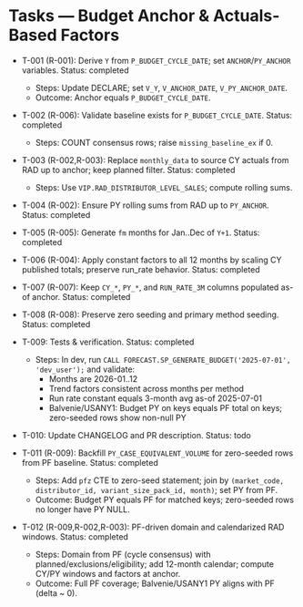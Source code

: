 # Tasks — Budget Anchor & Actuals-Based Factors

- T-001 (R-001): Derive `Y` from `P_BUDGET_CYCLE_DATE`; set `ANCHOR`/`PY_ANCHOR` variables. Status: completed
  - Steps: Update DECLARE; set `V_Y`, `V_ANCHOR_DATE`, `V_PY_ANCHOR_DATE`.
  - Outcome: Anchor equals `P_BUDGET_CYCLE_DATE`.

- T-002 (R-006): Validate baseline exists for `P_BUDGET_CYCLE_DATE`. Status: completed
  - Steps: COUNT consensus rows; raise `missing_baseline_ex` if 0.

- T-003 (R-002,R-003): Replace `monthly_data` to source CY actuals from RAD up to anchor; keep planned filter. Status: completed
  - Steps: Use `VIP.RAD_DISTRIBUTOR_LEVEL_SALES`; compute rolling sums.

- T-004 (R-002): Ensure PY rolling sums from RAD up to `PY_ANCHOR`. Status: completed

- T-005 (R-005): Generate `fm` months for Jan..Dec of `Y+1`. Status: completed

- T-006 (R-004): Apply constant factors to all 12 months by scaling CY published totals; preserve run_rate behavior. Status: completed

- T-007 (R-007): Keep `CY_*`, `PY_*`, and `RUN_RATE_3M` columns populated as-of anchor. Status: completed

- T-008 (R-008): Preserve zero seeding and primary method seeding. Status: completed

- T-009: Tests & verification. Status: completed
  - Steps: In dev, run `CALL FORECAST.SP_GENERATE_BUDGET('2025-07-01', 'dev_user');` and validate:
    - Months are 2026-01..12
    - Trend factors consistent across months per method
    - Run rate constant equals 3-month avg as-of 2025-07-01
    - Balvenie/USANY1: Budget PY on keys equals PF total on keys; zero-seeded rows show non-null PY

- T-010: Update CHANGELOG and PR description. Status: todo

- T-011 (R-009): Backfill `PY_CASE_EQUIVALENT_VOLUME` for zero-seeded rows from PF baseline. Status: completed
  - Steps: Add `pfz` CTE to zero-seed statement; join by `(market_code, distributor_id, variant_size_pack_id, month)`; set PY from PF.
  - Outcome: Budget PY equals PF for matched keys; zero-seeded rows no longer have PY NULL.

- T-012 (R-009,R-002,R-003): PF-driven domain and calendarized RAD windows. Status: completed
  - Steps: Domain from PF (cycle consensus) with planned/exclusions/eligibility; add 12-month calendar; compute CY/PY windows and factors at anchor.
  - Outcome: Full PF coverage; Balvenie/USANY1 PY aligns with PF (delta ~ 0).
